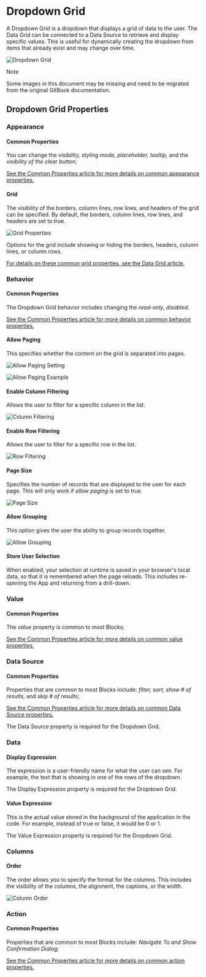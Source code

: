 # Dropdown Grid

A Dropdown Grid is a dropdown that displays a grid of data to the user. The Data Grid can be connected to a Data Source to retrieve and display specific values. This is useful for dynamically creating the dropdown from items that already exist and may change over time.

![Dropdown Grid](../images/image-1264.png)

> [!NOTE]
> Some images in this document may be missing and need to be migrated from the original GitBook documentation.

## Dropdown Grid Properties

### Appearance

#### Common Properties

You can change the _visibility, styling mode, placeholder, tooltip,_ and the _visibility of the clear button_;

[See the Common Properties article for more details on common appearance properties.](../common-properties.md#appearance)

#### Grid

The visibility of the borders, column lines, row lines, and headers of the grid can be specified. By default, the borders, column lines, row lines, and headers are set to true.

![Grid Properties](../images/image-563.png)

Options for the grid include showing or hiding the borders, headers, column lines, or column rows.&#x20;

[For details on these common grid properties, see the Data Grid article. ](data-grid.md#common-properties)

### Behavior

#### Common Properties

The Dropdown Grid behavior includes changing the _read-only, disabled_.&#x20;

[See the Common Properties article for more details on common behavior properties.](../common-properties.md#behavior)

#### Allow Paging

This specifies whether the content on the grid is separated into pages.

![Allow Paging Setting](../images/image-367.png)

![Allow Paging Example](../images/image-882.png)

#### Enable Column Filtering

Allows the user to filter for a specific column in the list.

![Column Filtering](../images/image-1034.png)

#### Enable Row Filtering

Allows the user to filter for a specific row in the list.

![Row Filtering](../images/image-893.png)

#### Page Size

Specifies the number of records that are displayed to the user for each page. This will only work if _allow paging_ is set to true.

![Page Size](../images/image-1362.png)

#### Allow Grouping&#x20;

This option gives the user the ability to group records together.

![Allow Grouping](../images/JUTgXFZKmc.gif)

#### **Store User Selection**

When enabled, your selection at runtime is saved in your browser's local data, so that it is remembered when the page reloads. This includes re-opening the App and returning from a drill-down.

### Value

#### Common Properties

The _value_ property is common to most Blocks;

[See the Common Properties article for more details on common value properties.](../common-properties.md#behavior-1)

### Data Source

#### Common Properties

Properties that are common to most Blocks include: _filter, sort, show # of results,_ and _skip # of results_;

[See the Common Properties article for more details on common Data Source properties.](../common-properties.md#data-source)

The Data Source property is required for the Dropdown Grid.

### Data

#### Display Expression&#x20;

The expression is a user-friendly name for what the user can see. For example, the text that is showing in one of the rows of the dropdown.

The Display Expression property is required for the Dropdown Grid.

#### Value Expression

This is the actual value stored in the background of the application in the code. For example, instead of true or false, it would be 0 or 1.

The Value Expression property is required for the Dropdown Grid.

### Columns

#### Order

The order allows you to specify the format for the columns. This includes the visibility of the columns, the alignment, the captions, or the width.

![Column Order](../images/image-1819.png)

### Action

#### Common Properties

Properties that are common to most Blocks include: _Navigate To and Show Confirmation Dialog;_

[See the Common Properties article for more details on common action properties.](../common-properties.md#action)
